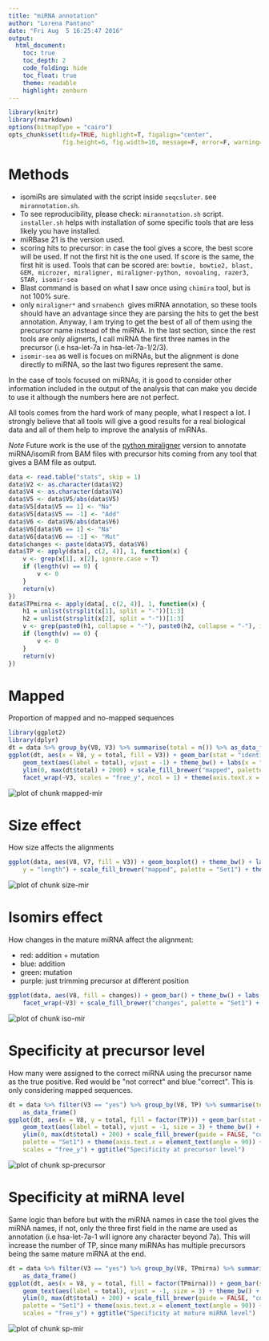 ```yaml
---
title: "miRNA annotation"
author: "Lorena Pantano"
date: "Fri Aug  5 16:25:47 2016"
output:
  html_document:
    toc: true
    toc_depth: 2
    code_folding: hide
    toc_float: true
    theme: readable
    highlight: zenburn
---
```



```r
library(knitr)
library(rmarkdown)
options(bitmapType = "cairo")
opts_chunk$set(tidy=TRUE, highlight=T, figalign="center",
               fig.height=6, fig.width=10, message=F, error=F, warning=F, bootstrap.show.code=FALSE)
```

# Methods
 * isomiRs are simulated with the script inside `seqcsluter`. see `mirannotation.sh`.
 * To see reproducibility, please check: `mirannotation.sh` script. `installer.sh` helps with installation of some specific tools that are less likely you have installed.
 * miRBase 21 is the version used.
 * scoring hits to precursor: in case the tool gives a score, the best score will be used. If not the first hit is the one used. If score is the same, the first hit is used. Tools that can be scored are: `bowtie, bowtie2, blast, GEM, microzer, miraligner, miraligner-python, novoaling, razer3, STAR, isomir-sea`
 * Blast command is based on what I saw once using `chimira` tool, but is not 100% sure. 
 * only `miraligner*` and `srnabench `gives miRNA annotation, so these tools should have an advantage since they are parsing the hits to get the best annotation. Anyway, I am trying to get the best of all of them using the precursor name instead of the miRNA. In the last section, since the rest tools are only alignerts, I call miRNA the first three names in the precursor (i.e hsa-let-7a in hsa-let-7a-1/2/3).
 * `isomir-sea` as well is focues on miRNAs, but the alignment is done directly
 to miRNA, so the last two figures represent the same.
 
In the case of tools focused on miRNAs, it is good to consider other information included
in the output of the analysis that
can make you decide to use it although the numbers here are not perfect. 

All tools
comes from the hard work of many people, what I respect a lot. I strongly believe that all
tools will give a good results for a real biological data and all of them help to improve the analysis of miRNAs.

 
*Note* Future work is the use of the [python miraligner](http://seqcluster.readthedocs.org/mirna_annotation.html#miraligner-inside-seqcluster) version to annotate miRNA/isomiR from BAM files with precursor hits coming from any tool that gives a BAM file as output.


```r
data <- read.table("stats", skip = 1)
data$V2 <- as.character(data$V2)
data$V4 <- as.character(data$V4)
data$V5 <- data$V5/abs(data$V5)
data$V5[data$V5 == 1] <- "Na"
data$V5[data$V5 == -1] <- "Add"
data$V6 <- data$V6/abs(data$V6)
data$V6[data$V6 == 1] <- "Na"
data$V6[data$V6 == -1] <- "Mut"
data$changes <- paste(data$V5, data$V6)
data$TP <- apply(data[, c(2, 4)], 1, function(x) {
    v <- grep(x[1], x[2], ignore.case = T)
    if (length(v) == 0) {
        v <- 0
    }
    return(v)
})
data$TPmirna <- apply(data[, c(2, 4)], 1, function(x) {
    h1 = unlist(strsplit(x[1], split = "-"))[1:3]
    h2 = unlist(strsplit(x[2], split = "-"))[1:3]
    v <- grep(paste0(h1, collapse = "-"), paste0(h2, collapse = "-"), ignore.case = T)
    if (length(v) == 0) {
        v <- 0
    }
    return(v)
})
```

# Mapped
Proportion of mapped and no-mapped sequences

```r
library(ggplot2)
library(dplyr)
dt = data %>% group_by(V8, V3) %>% summarise(total = n()) %>% as_data_frame()
ggplot(dt, aes(x = V8, y = total, fill = V3)) + geom_bar(stat = "identity") + 
    geom_text(aes(label = total), vjust = -1) + theme_bw() + labs(x = "") + 
    ylim(0, max(dt$total) + 2000) + scale_fill_brewer("mapped", palette = "Set1") + 
    facet_wrap(~V3, scales = "free_y", ncol = 1) + theme(axis.text.x = element_text(angle = 90))
```

![plot of chunk mapped-mir](figure/mapped-mir-1.png)


# Size effect
How size affects the alignments

```r
ggplot(data, aes(V8, V7, fill = V3)) + geom_boxplot() + theme_bw() + labs(x = "", 
    y = "length") + scale_fill_brewer("mapped", palette = "Set1") + theme(axis.text.x = element_text(angle = 90))
```

![plot of chunk size-mir](figure/size-mir-1.png)

# Isomirs effect
How changes in the mature miRNA affect the alignment:

* red: addition + mutation
* blue: addition
* green: mutation
* purple: just trimming precursor at different position


```r
ggplot(data, aes(V8, fill = changes)) + geom_bar() + theme_bw() + labs(x = "") + 
    facet_wrap(~V3) + scale_fill_brewer("changes", palette = "Set1") + theme(axis.text.x = element_text(angle = 90))
```

![plot of chunk iso-mir](figure/iso-mir-1.png)


# Specificity at precursor level
How many were assigned to the correct miRNA using the precursor name as the true positive.
Red would be "not correct" and blue "correct". This is only considering mapped sequences.

```r
dt = data %>% filter(V3 == "yes") %>% group_by(V8, TP) %>% summarise(total = n()) %>% 
    as_data_frame()
ggplot(dt, aes(x = V8, y = total, fill = factor(TP))) + geom_bar(stat = "identity") + 
    geom_text(aes(label = total), vjust = -1, size = 3) + theme_bw() + labs(x = "") + 
    ylim(0, max(dt$total) + 200) + scale_fill_brewer(guide = FALSE, "correct", 
    palette = "Set1") + theme(axis.text.x = element_text(angle = 90)) + facet_wrap(~TP, 
    scales = "free_y") + ggtitle("Specificity at precursor level")
```

![plot of chunk sp-precursor](figure/sp-precursor-1.png)


# Specificity at miRNA level
Same logic than before but with the miRNA names in case the tool gives the miRNA names, if not, only the three first field in the name are used as annotation (i.e hsa-let-7a-1 will ignore any character beyond 7a). This will increase the number of TP, since many miRNAs has multiple precursors being the same mature miRNA at the end.

```r
dt = data %>% filter(V3 == "yes") %>% group_by(V8, TPmirna) %>% summarise(total = n()) %>% 
    as_data_frame()
ggplot(dt, aes(x = V8, y = total, fill = factor(TPmirna))) + geom_bar(stat = "identity") + 
    geom_text(aes(label = total), vjust = -1, size = 3) + theme_bw() + labs(x = "") + 
    ylim(0, max(dt$total) + 200) + scale_fill_brewer(guide = FALSE, "correct", 
    palette = "Set1") + theme(axis.text.x = element_text(angle = 90)) + facet_wrap(~TPmirna, 
    scales = "free_y") + ggtitle("Specificity at mature miRNA level")
```

![plot of chunk sp-mir](figure/sp-mir-1.png)

